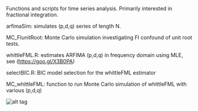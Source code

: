 Functions and scripts for time series analysis. Primarily interested in fractional integration. 

arfimaSim: simulates (p,d,q) series of length N.

MC_FIunitRoot: Monte Carlo simulation investigating FI confound of unit root tests. 

whittleFML.R: estimates ARFIMA (p,d,q) in frequency domain using MLE, see (https://goo.gl/X3B0PA)

selectBIC.R: BIC model selection for the whittleFML estimator

MC_whittleFML: function to run Monte Carlo simulation of whittleFML with various (p,d,q) 

![alt tag](https://cloud.githubusercontent.com/assets/15227256/10673357/4d11b604-78aa-11e5-9f11-edff3b39bb64.png)

